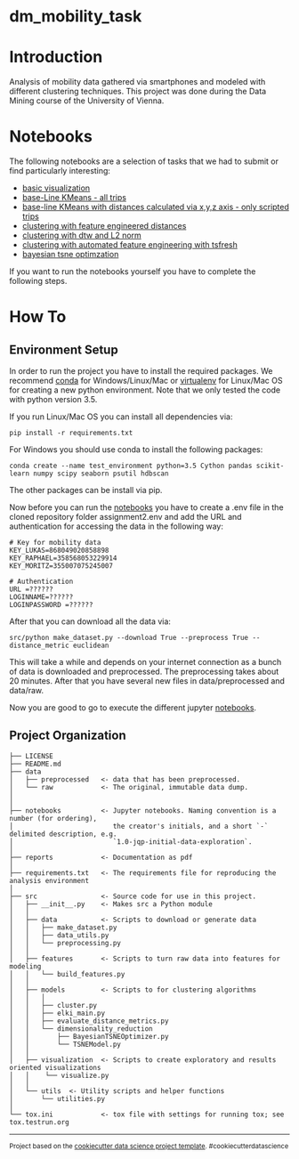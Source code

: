 dm_mobility_task
==============================


# Introduction

Analysis of mobility data gathered via smartphones and modeled with different
clustering techniques. This project was done during the Data Mining course of
the University of Vienna.

# Notebooks

The following notebooks are a selection of tasks that we had to submit or find
particularly interesting:

- [basic visualization](https://github.com/univie-datamining-team3/assignment2/blob/master/notebooks/3.0-lm-visualisation-trip-segments-with-distance-metric.ipynb)
- [base-Line KMeans - all trips](https://github.com/univie-datamining-team3/assignment2/blob/master/notebooks/4.1-lm-distances-feature-engineered-n2-all-trips.ipynb)
- [base-line KMeans with distances calculated via x,y,z axis - only scripted trips](https://github.com/univie-datamining-team3/assignment2/blob/master/notebooks/4.0-lm-base-line-kmeans-xyz-scripted.ipynb)
- [clustering with feature engineered distances](https://github.com/univie-datamining-team3/assignment2/blob/master/notebooks/4.1-lm-distances-feature-engineered-n2-all-trips.ipynb)
- [clustering with dtw and L2 norm](https://github.com/univie-datamining-team3/assignment2/blob/master/notebooks/4.3-lm-kmeans-dtw-scripted.ipynb)
- [clustering with automated feature engineering with tsfresh](https://github.com/univie-datamining-team3/assignment2/blob/master/notebooks/4.4-lm-kmeans-euclidean-tsfresh-all.ipynb)
- [bayesian tsne optimzation](https://github.com/univie-datamining-team3/assignment2/blob/master/notebooks/5.0-lm-optimization-tsne.ipynb)


If you want to run the notebooks yourself you have to complete the following steps.


# How To

## Environment Setup

In order to run the project you have to install the required packages. We
recommend [conda](https://www.anaconda.com/download/) for Windows/Linux/Mac or
[virtualenv](https://pypi.python.org/pypi/virtualenv) for Linux/Mac OS for creating
a new python environment. Note that we only tested the code with python version 3.5.

If you run Linux/Mac OS you can install all dependencies via:

```
pip install -r requirements.txt
```

For Windows you should use conda to install the following packages:
```
conda create --name test_environment python=3.5 Cython pandas scikit-learn numpy scipy seaborn psutil hdbscan
```

The other packages can be install via pip.

Now before you can run the [notebooks](https://github.com/univie-datamining-team3/assignment2/blob/master/notebooks) you have to create a .env file in the cloned repository folder assignment2\.env and add the URL and authentication for accessing the data in the following way:

```
# Key for mobility data
KEY_LUKAS=868049020858898
KEY_RAPHAEL=358568053229914
KEY_MORITZ=355007075245007

# Authentication
URL =??????
LOGINNAME=??????
LOGINPASSWORD =??????
```

After that you can download all the data via:

```
src/python make_dataset.py --download True --preprocess True --distance_metric euclidean
```

This will take a while and depends on your internet connection as a bunch of data
is downloaded and preprocessed. The preprocessing takes about 20 minutes.
After that you have several new files in data/preprocessed and data/raw.

Now you are good to go to execute the different jupyter [notebooks](https://github.com/univie-datamining-team3/assignment2/blob/master/notebooks).



Project Organization
------------

    ├── LICENSE
    ├── README.md          
    ├── data
    │   ├── preprocessed   <- data that has been preprocessed.
    │   └── raw            <- The original, immutable data dump.
    │
    │
    ├── notebooks          <- Jupyter notebooks. Naming convention is a number (for ordering),
    │                         the creator's initials, and a short `-` delimited description, e.g.
    │                         `1.0-jqp-initial-data-exploration`.
    │
    ├── reports            <- Documentation as pdf
    │
    ├── requirements.txt   <- The requirements file for reproducing the analysis environment
    │
    ├── src                <- Source code for use in this project.
    │   ├── __init__.py    <- Makes src a Python module
    │   │
    │   ├── data           <- Scripts to download or generate data
    │   │   ├── make_dataset.py
    │   │   ├── data_utils.py
    │   │   └── preprocessing.py
    │   │
    │   ├── features       <- Scripts to turn raw data into features for modeling
    │   │   └── build_features.py
    │   │
    │   ├── models         <- Scripts to for clustering algorithms
    │   │   │                 
    │   │   ├── cluster.py
    │   │   ├── elki_main.py
    │   │   ├── evaluate_distance_metrics.py
    │   │   └── dimensionality_reduction
    │   │       ├── BayesianTSNEOptimizer.py
    │   │       └── TSNEModel.py
    │   │
    │   ├── visualization  <- Scripts to create exploratory and results oriented visualizations
    │   │    └── visualize.py
    │   │
    │   └── utils  <- Utility scripts and helper functions
    │       └── utilities.py
    │
    └── tox.ini            <- tox file with settings for running tox; see tox.testrun.org


--------

<p><small>Project based on the <a target="_blank" href="https://drivendata.github.io/cookiecutter-data-science/">cookiecutter data science project template</a>. #cookiecutterdatascience</small></p>

